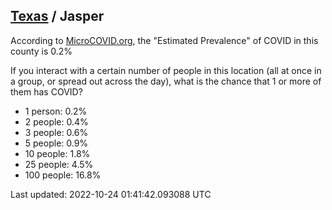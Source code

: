 
## [Texas](/united-states/texas) / Jasper

According to [MicroCOVID.org](http://microcovid.org),
the "Estimated Prevalence" of COVID in this county is 0.2%

If you interact with a certain number of people in this location
(all at once in a group, or spread out across the day), what is the chance that
1 or more of them has COVID?

- 1 person: 0.2%
- 2 people: 0.4%
- 3 people: 0.6%
- 5 people: 0.9%
- 10 people: 1.8%
- 25 people: 4.5%
- 100 people: 16.8%

Last updated: 2022-10-24 01:41:42.093088 UTC
